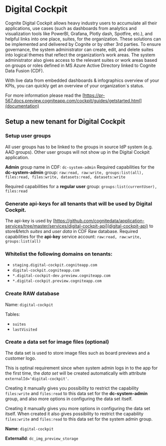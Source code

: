 # Digital Cockpit

Cognite Digital Cockpit allows heavy industry users to accumulate all their applications, use cases (such as dashboards from analytics and visualization tools like PowerBI, Grafana, Plotly dash, Spotfire, etc.), and helpful links into one place, suites, for the organization. These solutions can be implemented and delivered by Cognite or by other 3rd parties. To ensure governance, the system administrator can create, edit, and delete suites into logical themes that reflect the organization’s work areas. The system administrator also gives access to the relevant suites or work areas based on groups or roles defined in MS Azure Active Directory linked to Cognite Data Fusion (CDF).

With live data from embedded dashboards & infographics overview of your KPIs, you can quickly get an overview of your organization´s status.

For more information please read the [https://pr-567.docs.preview.cogniteapp.com/cockpit/guides/getstarted.html](documentation)

## Setup a new tenant for Digital Cockpit

### Setup user groups

All user groups has to be linked to the groups in source IdP system (e.g. AAD groups). Other user groups will not show up in the Digital Cockpit application.

**Admin** group name in CDF: `dc-system-admin`
Required capabilities for the **dc-system-admin** group: `raw:read, raw:write, groups:list(all), files:read, files:write, datasets:read, datasets:write`

Required capabilities for a **regular user** group: `groups:list(currentUser), files:read`

### Generate api-keys for all tenants that will be used by Digital Cockpit.

The api-key is used by [https://github.com/cognitedata/application-services/tree/master/services/digital-cockpit-api](digital-cockpit-api) to store&fetch _suites_ and _user data_ in CDF Raw database. Required capabilities for the **api-key** service account:
`raw:read, raw:write, groups:list(all)`

### Whitelist the following domains on tenants:

- `staging.digital-cockpit.cogniteapp.com`
- `digital-cockpit.cogniteapp.com`
- `*.digital-cockpit-dev.preview.cogniteapp.com`
- `*.digital-cockpit.preview.cogniteapp.com`

### Create RAW database

Name: `digital-cockpit`

Tables:

- `suites`
- `lastVisited`

### Create a data set for image files (optional)

The data set is used to store image files such as board previews and a customer logo.

This is optinal requirement since when system admin logs in to the app for the first time, the _data set_ will be created automatically with attribute `externalId='digital-cockpit'`.

Creating it manually gives you possibility to restrict the capability `files:write` and `files:read` to this data set for the **dc-system-admin** group, and also more options in configuring the data set itself.

Creating it manually gives you more options in configuring the data set itself. When created it also gives possibility to restrict the capability `files:write` and `files:read` to this data set for the system admin group.

**Name**: `digital-cockpit`

**ExternalId**: `dc_img_preview_storage`
